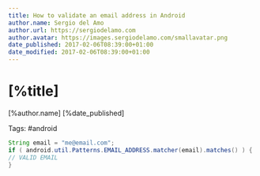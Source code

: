```yaml
---
title: How to validate an email address in Android
author.name: Sergio del Amo
author.url: https://sergiodelamo.com
author.avatar: https://images.sergiodelamo.com/smallavatar.png 
date_published: 2017-02-06T08:39:00+01:00
date_modified: 2017-02-06T08:39:00+01:00
---
```


# [%title]

[%author.name] [%date_published]

Tags: #android

```java
String email = "me@email.com";
if ( android.util.Patterns.EMAIL_ADDRESS.matcher(email).matches() ) {
// VALID EMAIL
}
```